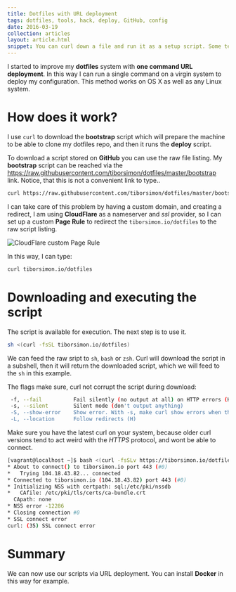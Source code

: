 ```yaml
---
title: Dotfiles with URL deployment
tags: dotfiles, tools, hack, deploy, GitHub, config
date: 2016-03-19
collection: articles
layout: article.html
snippet: You can curl down a file and run it as a setup script. Some tech companies use this approach too.
---
```


I started to improve my __dotfiles__ system with __one command URL deployment__. In this way I can run a single command on a virgin system to deploy my configuration. This method works on OS X as well as any Linux system.

# How does it work?

I use `curl` to download the __bootstrap__ script which will prepare the machine to be able to clone my dotfiles repo, and then it runs the __deploy__ script.

To download a script stored on __GitHub__ you can use the raw file listing. My __bootstrap__ script can be reached via the <a href="https://raw.githubusercontent.com/tiborsimon/dotfiles/master/bootstrap" target="_blank">https://raw.githubusercontent.com/tiborsimon/dotfiles/master/bootstrap</a> link. Notice, that this is not a convenient link to type..

``` bash
curl https://raw.githubusercontent.com/tiborsimon/dotfiles/master/bootstrap
```

I can take care of this problem by having a custom domain, and creating a redirect, I am using __CloudFlare__ as a nameserver and _ssl_ provider, so I can set up a custom __Page Rule__ to redirect the `tiborsimon.io/dotfiles` to the raw script listing.

<div class="gallery">
  <img class="jslghtbx-thmb" src="/images/articles/dotfiles/custom-page-forward-rule.png" alt="CloudFlare custom Page Rule" data-jslghtbx data-jslghtbx-caption="CloudFlare custom Page Rule" data-jslghtbx-group="dotfiles-group-01" />
</div>

In this way, I can type:

``` bash
curl tiborsimon.io/dotfiles
```

# Downloading and executing the script

The script is available for execution. The next step is to use it.

``` bash
sh <(curl -fsSL tiborsimon.io/dotfiles)
```

We can feed the raw sript to `sh`, `bash` or `zsh`. Curl will download the script in a subshell, then it will return the downloaded script, which we will feed to the `sh` in this example.

The flags make sure, curl not corrupt the script during download:

``` bash
 -f, --fail          Fail silently (no output at all) on HTTP errors (H)
 -s, --silent        Silent mode (don't output anything)
 -S, --show-error    Show error. With -s, make curl show errors when they occur
 -L, --location      Follow redirects (H)
```

Make sure you have the latest curl on your system, because older curl versions tend to act weird with the _HTTPS_ protocol, and wont be able to connect.

``` bash
[vagrant@localhost ~]$ bash <(curl -fsSLv https://tiborsimon.io/dotfiles)
* About to connect() to tiborsimon.io port 443 (#0)
*   Trying 104.18.43.82... connected
* Connected to tiborsimon.io (104.18.43.82) port 443 (#0)
* Initializing NSS with certpath: sql:/etc/pki/nssdb
*   CAfile: /etc/pki/tls/certs/ca-bundle.crt
  CApath: none
* NSS error -12286
* Closing connection #0
* SSL connect error
curl: (35) SSL connect error
```

# Summary

We can now use our scripts via URL deployment. You can install __Docker__ in this way for example.


